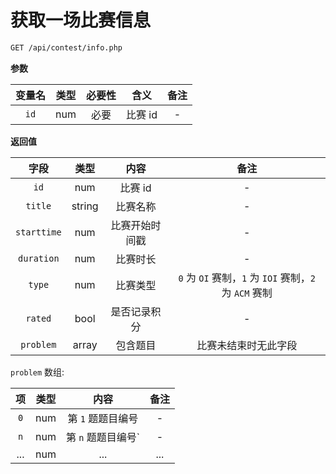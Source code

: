 # 获取一场比赛信息

```bash
GET /api/contest/info.php
```

**参数**

| 变量名 | 类型 | 必要性 |  含义   | 备注 |
| :----: | :--: | :----: | :-----: | :--: |
|  `id`  | num  |  必要  | 比赛 id |  -   |

**返回值**

|    字段     |  类型  |      内容      |                          备注                          |
| :---------: | :----: | :------------: | :----------------------------------------------------: |
|    `id`     |  num   |    比赛 id     |                           -                            |
|   `title`   | string |    比赛名称    |                           -                            |
| `starttime` |  num   | 比赛开始时间戳 |                           -                            |
| `duration`  |  num   |    比赛时长    |                           -                            |
|   `type`    |  num   |    比赛类型    | `0` 为 `OI` 赛制，`1` 为 `IOI` 赛制，`2` 为 `ACM` 赛制 |
|   `rated`   |  bool  |  是否记录积分  |                           -                            |
|  `problem`  | array  |    包含题目    |                  比赛未结束时无此字段                  |

`problem` 数组:

|  项  | 类型 |        内容        | 备注 |
| :--: | :--: | :----------------: | :--: |
| `0`  | num  | 第 `1` 题题目编号  |  -   |
| `n`  | num  | 第 `n` 题题目编号` |  -   |
| ...  | num  |        ...         | ...  |